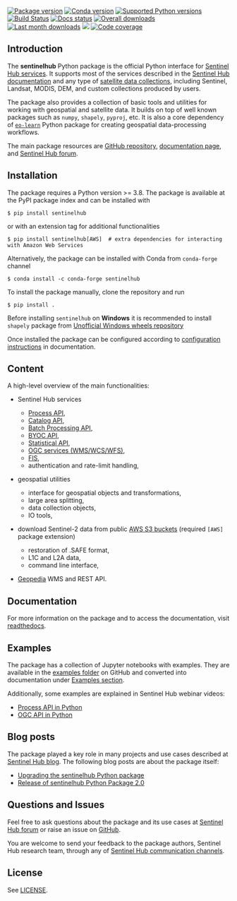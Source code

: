 [![Package version](https://badge.fury.io/py/sentinelhub.svg)](https://pypi.org/project/sentinelhub/)
[![Conda version](https://img.shields.io/conda/vn/conda-forge/sentinelhub.svg)](https://anaconda.org/conda-forge/sentinelhub)
[![Supported Python versions](https://img.shields.io/pypi/pyversions/sentinelhub.svg?style=flat-square)](https://pypi.org/project/sentinelhub/)
[![Build Status](https://github.com/sentinel-hub/sentinelhub-py/actions/workflows/ci_action.yml/badge.svg?branch=master)](https://github.com/sentinel-hub/sentinelhub-py/actions)
[![Docs status](https://readthedocs.org/projects/sentinelhub-py/badge/?version=latest)](https://sentinelhub-py.readthedocs.io/en/latest/)
[![Overall downloads](https://pepy.tech/badge/sentinelhub)](https://pepy.tech/project/sentinelhub)
[![Last month downloads](https://pepy.tech/badge/sentinelhub/month)](https://pepy.tech/project/sentinelhub)
[![](https://img.shields.io/pypi/l/sentinelhub.svg)](https://github.com/sentinel-hub/sentinelhub-py/blob/master/LICENSE.md)
[![Code coverage](https://codecov.io/gh/sentinel-hub/sentinelhub-py/branch/master/graph/badge.svg)](https://codecov.io/gh/sentinel-hub/sentinelhub-py)

## Introduction

The **sentinelhub** Python package is the official Python interface for [Sentinel Hub services](https://www.sentinel-hub.com/). It supports most of the services described in the [Sentinel Hub documentation](https://docs.sentinel-hub.com/api/latest/) and any type of [satellite data collections](https://docs.sentinel-hub.com/api/latest/data/), including Sentinel, Landsat, MODIS, DEM, and custom collections produced by users.

The package also provides a collection of basic tools and utilities for working with geospatial and satellite data. It builds on top of well known packages such as `numpy`, `shapely`, `pyproj`, etc. It is also a core dependency of [`eo-learn`](https://github.com/sentinel-hub/eo-learn) Python package for creating geospatial data-processing workflows.

The main package resources are [GitHub repository](https://github.com/sentinel-hub/sentinelhub-py), [documentation page](https://sentinelhub-py.readthedocs.io/en/latest/), and [Sentinel Hub forum](https://forum.sentinel-hub.com/).


## Installation

The package requires a Python version >= 3.8. The package is available at the PyPI package index and can be installed with

```
$ pip install sentinelhub
```

or with an extension tag for additional functionalities

```
$ pip install sentinelhub[AWS]  # extra dependencies for interacting with Amazon Web Services
```

Alternatively, the package can be installed with Conda from `conda-forge` channel

```
$ conda install -c conda-forge sentinelhub
```

To install the package manually, clone the repository and run

```
$ pip install .
```

Before installing `sentinelhub` on **Windows** it is recommended to install `shapely` package from
[Unofficial Windows wheels repository](https://www.lfd.uci.edu/~gohlke/pythonlibs/)

Once installed the package can be configured according to [configuration instructions](https://sentinelhub-py.readthedocs.io/en/latest/configure.html) in documentation.


## Content

A high-level overview of the main functionalities:

- Sentinel Hub services
  * [Process API](https://docs.sentinel-hub.com/api/latest/api/process/),
  * [Catalog API](https://docs.sentinel-hub.com/api/latest/api/catalog/),
  * [Batch Processing API](https://docs.sentinel-hub.com/api/latest/api/batch/),
  * [BYOC API](https://docs.sentinel-hub.com/api/latest/api/byoc/),
  * [Statistical API](https://docs.sentinel-hub.com/api/latest/api/statistical/),
  * [OGC services (WMS/WCS/WFS)](https://docs.sentinel-hub.com/api/latest/api/ogc/),
  * [FIS](https://www.sentinel-hub.com/develop/api/ogc/fis-request/),
  * authentication and rate-limit handling,

- geospatial utilities
  * interface for geospatial objects and transformations,
  * large area splitting,
  * data collection objects,
  * IO tools,

- download Sentinel-2 data from public [AWS S3 buckets](https://registry.opendata.aws/sentinel-2/) (required `[AWS]` package extension)
  * restoration of .SAFE format,
  * L1C and L2A data,
  * command line interface,

- [Geopedia](https://portal.geopedia.world/) WMS and REST API.


## Documentation

For more information on the package and to access the documentation, visit [readthedocs](https://sentinelhub-py.readthedocs.io/).


## Examples

The package has a collection of Jupyter notebooks with examples. They are available in the [examples folder](https://github.com/sentinel-hub/sentinelhub-py/tree/master/examples) on GitHub and converted into documentation under [Examples section](https://sentinelhub-py.readthedocs.io/en/latest/examples.html).

Additionally, some examples are explained in Sentinel Hub webinar videos:

- [Process API in Python](https://www.youtube.com/watch?v=sX3w3Wd3FBw&list=PL46vEE2ks3tn8NGesSFllgJW5MSYRi4od&index=10&t=2220s)
- [OGC API in Python](https://www.youtube.com/watch?v=CBIlTOl2po4&list=PL46vEE2ks3tn8NGesSFllgJW5MSYRi4od&index=4&t=1766s)


## Blog posts

The package played a key role in many projects and use cases described at [Sentinel Hub blog](https://medium.com/sentinel-hub). The following blog posts are about the package itself:

 * [Upgrading the sentinelhub Python package](https://medium.com/sentinel-hub/upgrading-the-sentinelhub-python-package-2665f9c10df)
 * [Release of sentinelhub Python Package 2.0](https://medium.com/sentinel-hub/release-of-sentinelhub-python-package-2-0-a3d47709f8fd)


## Questions and Issues

Feel free to ask questions about the package and its use cases at [Sentinel Hub forum](https://forum.sentinel-hub.com/) or raise an issue on [GitHub](https://github.com/sentinel-hub/sentinelhub-py/issues).

You are welcome to send your feedback to the package authors, Sentinel Hub research team, through any of [Sentinel Hub communication channels](https://sentinel-hub.com/develop/communication-channels).


## License

See [LICENSE](https://github.com/sentinel-hub/sentinelhub-py/blob/master/LICENSE.md).
